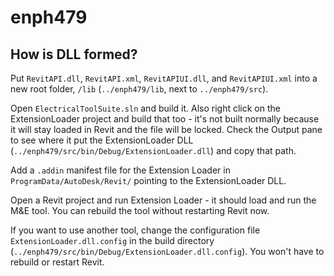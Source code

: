 enph479
=======

## How is DLL formed?

Put `RevitAPI.dll`, `RevitAPI.xml`, `RevitAPIUI.dll`, and `RevitAPIUI.xml` into a new root folder, `/lib` (`../enph479/lib`, next to `../enph479/src`).

Open `ElectricalToolSuite.sln` and build it.  Also right click on the ExtensionLoader project and build that too - it's not built normally because it will stay loaded in Revit and the file will be locked. Check the Output pane to see where it put the ExtensionLoader DLL (`../enph479/src/bin/Debug/ExtensionLoader.dll`) and copy that path.

Add a `.addin` manifest file for the Extension Loader in `ProgramData/AutoDesk/Revit/` pointing to the ExtensionLoader DLL.

Open a Revit project and run Extension Loader - it should load and run the M&E tool.  You can rebuild the tool without restarting Revit now.

If you want to use another tool, change the configuration file `ExtensionLoader.dll.config` in the build directory (`../enph479/src/bin/Debug/ExtensionLoader.dll.config`). You won't have to rebuild or restart Revit.
